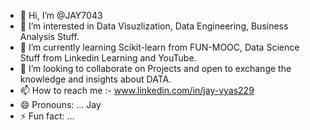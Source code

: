 - 👋 Hi, I’m @JAY7043
- 👀 I’m interested in Data Visuzlization, Data Engineering, Business Analysis Stuff.
- 🌱 I’m currently learning Scikit-learn from FUN-MOOC, Data Science Stuff from Linkedin Learning and YouTube.
- 💞️ I’m looking to collaborate on Projects and open to exchange the knowledge and insights about DATA.
- 📫 How to reach me :- www.linkedin.com/in/jay-vyas229
- 😄 Pronouns: ... Jay
- ⚡ Fun fact: ...

<!---
JAY7043/JAY7043 is a ✨ special ✨ repository because its `README.md` (this file) appears on your GitHub profile.
You can click the Preview link to take a look at your changes.
--->
